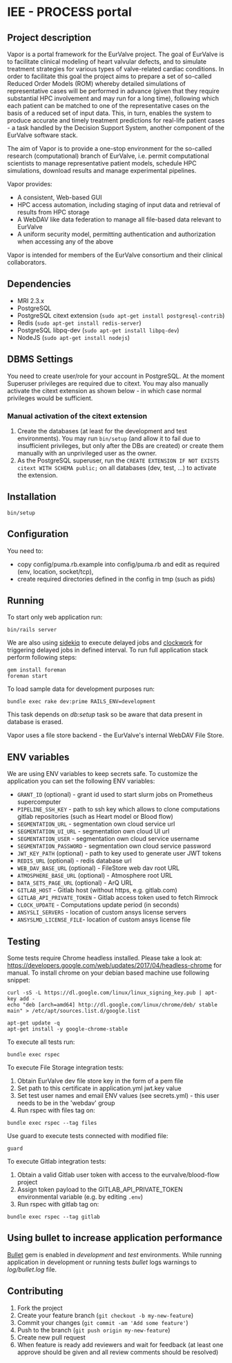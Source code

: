 # IEE - PROCESS portal

## Project description

Vapor is a portal framework for the EurValve project. The goal of EurValve is to facilitate clinical modeling of heart
valvular defects, and to simulate treatment strategies for various types of valve-related cardiac conditions. In order
to facilitate this goal the project aims to prepare a set of so-called Reduced Order Models (ROM) whereby detailed
simulations of representative cases will be performed in advance (given that they require substantial HPC involvement
and may run for a long time), following which each patient can be matched to one of the representative cases on the
basis of a reduced set of input data. This, in turn, enables the system to produce accurate and timely treatment
predictions for real-life patient cases - a task handled by the Decision Support System, another component of the
EurValve software stack.

The aim of Vapor is to provide a one-stop environment for the so-called research (computational) branch of EurValve,
i.e. permit computational scientists to manage representative patient models, schedule HPC simulations, download
results and manage experimental pipelines.

Vapor provides:

  * A consistent, Web-based GUI
  * HPC access automation, including staging of input data and retrieval of results from HPC storage
  * A WebDAV like data federation to manage all file-based data relevant to EurValve
  * A uniform security model, permitting authentication and authorization when accessing any of the above


Vapor is intended for members of the EurValve consortium and their clinical collaborators.

## Dependencies

  * MRI 2.3.x
  * PostgreSQL
  * PostgreSQL citext extension (`sudo apt-get install postgresql-contrib`)
  * Redis (`sudo apt-get install redis-server`)
  * PostgreSQL libpq-dev (`sudo apt-get install libpq-dev`)
  * NodeJS (`sudo apt-get install nodejs`)

## DBMS Settings

You need to create user/role for your account in PostgreSQL.
At the moment Superuser privileges are required due to citext.
You may also manually activate the citext extension as shown below -
in which case normal privileges would be sufficient.

### Manual activation of the citext extension

1. Create the databases (at least for the development and test environments).
   You may run `bin/setup` (and allow it to fail due to insufficient privileges,
   but only after the DBs are created) or create them manually with an
   unprivileged user as the owner.
2. As the PostgreSQL superuser, run the `CREATE EXTENSION IF NOT EXISTS citext
   WITH SCHEMA public;` on all databases (dev, test, ...) to activate the extension.


## Installation

```
bin/setup
```

## Configuration

You need to:
* copy config/puma.rb.example into config/puma.rb
  and edit as required (env, location, socket/tcp),
* create required directories defined in the config in tmp (such as pids)

## Running

To start only web application run:
```
bin/rails server
```

We are also using [sidekiq](https://github.com/mperham/sidekiq) to execute
delayed jobs and [clockwork](https://github.com/tomykaira/clockworki) for
triggering delayed jobs in defined interval. To run full application stack
perform following steps:
```
gem install foreman
foreman start
```

To load sample data for development purposes run:
```
bundle exec rake dev:prime RAILS_ENV=development
```
This task depends on _db:setup_ task so be aware that data present in database is erased.

Vapor uses a file store backend - the EurValve's internal WebDAV File Store.

## ENV variables

We are using ENV variables to keep secrets safe. To customize the application
you can set the following ENV variables:

  * `GRANT_ID` (optional) - grant id used to start slurm jobs on Prometheus
    supercomputer
  * `PIPELINE_SSH_KEY` - path to ssh key which allows to clone computations
    gitlab repositories (such as Heart model or Blood flow)
  * `SEGMENTATION_URL` - segmentation own cloud service url
  * `SEGMENTATION_UI_URL` - segmentation own cloud UI url
  * `SEGMENTATION_USER` - segmentation own cloud service username
  * `SEGMENTATION_PASSWORD` - segmentation own cloud service password
  * `JWT_KEY_PATH` (optional) - path to key used to generate user JWT tokens
  * `REDIS_URL` (optional) - redis database url
  * `WEB_DAV_BASE_URL` (optional) - FileStore web dav root URL
  * `ATMOSPHERE_BASE_URL` (optional) - Atmosphere root URL
  * `DATA_SETS_PAGE_URL` (optional) - ArQ URL
  * `GITLAB_HOST` - Gitlab host (without https, e.g. gitlab.com)
  * `GITLAB_API_PRIVATE_TOKEN` - Gitlab access token used to fetch Rimrock
  * `CLOCK_UPDATE` - Computations update period (in seconds)
  * `ANSYSLI_SERVERS` - location of custom ansys license servers
  * `ANSYSLMD_LICENSE_FILE`- location of custom ansys license file

## Testing

Some tests require Chrome headless installed. Please take a look at:
https://developers.google.com/web/updates/2017/04/headless-chrome for manual. To
install chrome on your debian based machine use following snippet:

```
curl -sS -L https://dl.google.com/linux/linux_signing_key.pub | apt-key add -
echo "deb [arch=amd64] http://dl.google.com/linux/chrome/deb/ stable main" > /etc/apt/sources.list.d/google.list

apt-get update -q
apt-get install -y google-chrome-stable
```

To execute all tests run:

```
bundle exec rspec
```

To execute File Storage integration tests:
1. Obtain EurValve dev file store key in the form of a pem file
2. Set path to this certificate in application.yml jwt.key value
3. Set test user names and email ENV values (see secrets.yml) - this user needs to be in the 'webdav' group
4. Run rspec with files tag on:

```
bundle exec rspec --tag files
```

Use guard to execute tests connected with modified file:

```
guard
```

To execute Gitlab integration tests:
1. Obtain a valid Gitlab user token with access to the eurvalve/blood-flow project
2. Assign token payload to the GITLAB_API_PRIVATE_TOKEN environmental variable (e.g. by editing `.env`)
3. Run rspec with gitlab tag on:

```
bundle exec rspec --tag gitlab
```

## Using bullet to increase application performance
[Bullet](https://github.com/flyerhzm/bullet) gem is enabled in _development_ and _test_ environments.
While running application in development or running tests _bullet_ logs warnings to _log/bullet.log_ file.

## Contributing

1. Fork the project
2. Create your feature branch (`git checkout -b my-new-feature`)
3. Commit your changes (`git commit -am 'Add some feature'`)
4. Push to the branch (`git push origin my-new-feature`)
5. Create new pull request
6. When feature is ready add reviewers and wait for feedback (at least one
   approve should be given and all review comments should be resolved)
